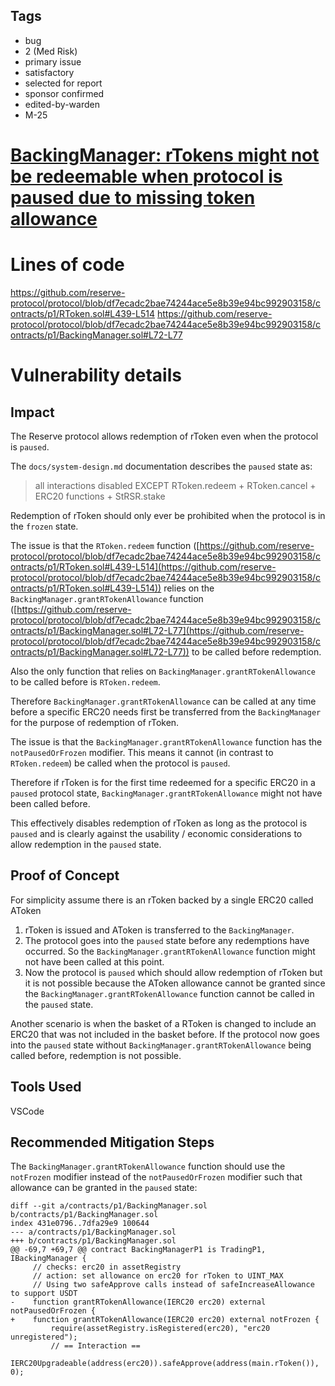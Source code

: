 ## Tags

- bug
- 2 (Med Risk)
- primary issue
- satisfactory
- selected for report
- sponsor confirmed
- edited-by-warden
- M-25

# [BackingManager: rTokens might not be redeemable when protocol is paused due to missing token allowance](https://github.com/code-423n4/2023-01-reserve-findings/issues/16) 

# Lines of code

https://github.com/reserve-protocol/protocol/blob/df7ecadc2bae74244ace5e8b39e94bc992903158/contracts/p1/RToken.sol#L439-L514
https://github.com/reserve-protocol/protocol/blob/df7ecadc2bae74244ace5e8b39e94bc992903158/contracts/p1/BackingManager.sol#L72-L77


# Vulnerability details

## Impact
The Reserve protocol allows redemption of rToken even when the protocol is `paused`.  

The `docs/system-design.md` documentation describes the `paused` state as:  

>all interactions disabled EXCEPT RToken.redeem + RToken.cancel + ERC20 functions + StRSR.stake

Redemption of rToken should only ever be prohibited when the protocol is in the `frozen` state.  

The issue is that the `RToken.redeem` function ([https://github.com/reserve-protocol/protocol/blob/df7ecadc2bae74244ace5e8b39e94bc992903158/contracts/p1/RToken.sol#L439-L514](https://github.com/reserve-protocol/protocol/blob/df7ecadc2bae74244ace5e8b39e94bc992903158/contracts/p1/RToken.sol#L439-L514)) relies on the `BackingManager.grantRTokenAllowance` function ([https://github.com/reserve-protocol/protocol/blob/df7ecadc2bae74244ace5e8b39e94bc992903158/contracts/p1/BackingManager.sol#L72-L77](https://github.com/reserve-protocol/protocol/blob/df7ecadc2bae74244ace5e8b39e94bc992903158/contracts/p1/BackingManager.sol#L72-L77)) to be called before redemption.  

Also the only function that relies on `BackingManager.grantRTokenAllowance` to be called before is `RToken.redeem`.  

Therefore `BackingManager.grantRTokenAllowance` can be called at any time before a specific ERC20 needs first be transferred from the `BackingManager` for the purpose of redemption of rToken.  

The issue is that the `BackingManager.grantRTokenAllowance` function has the `notPausedOrFrozen` modifier. This means it cannot (in contrast to `RToken.redeem`) be called when the protocol is `paused`.  

Therefore if rToken is for the first time redeemed for a specific ERC20 in a `paused` protocol state, `BackingManager.grantRTokenAllowance` might not have been called before.  

This effectively disables redemption of rToken as long as the protocol is `paused` and is clearly against the usability / economic considerations to allow redemption in the `paused` state.  

## Proof of Concept
For simplicity assume there is an rToken backed by a single ERC20 called AToken

1. rToken is issued and AToken is transferred to the `BackingManager`.
2. The protocol goes into the `paused` state before any redemptions have occurred. So the `BackingManager.grantRTokenAllowance` function might not have been called at this point.
3. Now the protocol is `paused` which should allow redemption of rToken but it is not possible because the AToken allowance cannot be granted since the `BackingManager.grantRTokenAllowance` function cannot be called in the `paused` state.

Another scenario is when the basket of a RToken is changed to include an ERC20 that was not included in the basket before. If the protocol now goes into the `paused` state without `BackingManager.grantRTokenAllowance` being called before, redemption is not possible.  

## Tools Used
VSCode

## Recommended Mitigation Steps
The `BackingManager.grantRTokenAllowance` function should use the `notFrozen` modifier instead of the `notPausedOrFrozen` modifier such that allowance can be granted in the `paused` state:  

```
diff --git a/contracts/p1/BackingManager.sol b/contracts/p1/BackingManager.sol
index 431e0796..7dfa29e9 100644
--- a/contracts/p1/BackingManager.sol
+++ b/contracts/p1/BackingManager.sol
@@ -69,7 +69,7 @@ contract BackingManagerP1 is TradingP1, IBackingManager {
     // checks: erc20 in assetRegistry
     // action: set allowance on erc20 for rToken to UINT_MAX
     // Using two safeApprove calls instead of safeIncreaseAllowance to support USDT
-    function grantRTokenAllowance(IERC20 erc20) external notPausedOrFrozen {
+    function grantRTokenAllowance(IERC20 erc20) external notFrozen {
         require(assetRegistry.isRegistered(erc20), "erc20 unregistered");
         // == Interaction ==
         IERC20Upgradeable(address(erc20)).safeApprove(address(main.rToken()), 0);
```